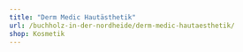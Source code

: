 ```yaml
---
title: "Derm Medic Hautästhetik"
url: /buchholz-in-der-nordheide/derm-medic-hautaesthetik/
shop: Kosmetik
---
```

